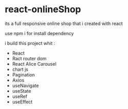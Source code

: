 # react-onlineShop
its a full responsive online shop that i created with react

use npm i for install dependency

i build this project whit :
- React
- Ract router dom
- React Alice Carousel
- chart js
- Pagination
- Axios
- useNavigate
- useState
- useRef
- useEffect
